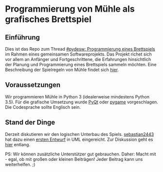 # Programmierung von Mühle als grafisches Brettspiel

## Einführung

Dies ist das Repo zum Thread [#pydesw: Programmierung eines Brettspiels](https://www.python-forum.de/viewtopic.php?f=6&t=39928) im Rahmen eines gemeinsamen Softwareprojekts. Das Projekt richet sich vor allem an Anfänger und Fortgeschrittene, die Erfahrungen hinsichtlich der Planung und Programmierung eines Brettspiels sammeln möchten. Eine Beschreibung der Spielregeln von Mühle findet sich [hier](http://www.brettspielnetz.de/spielregeln/muehle.php).

## Voraussetzungen

Wir programmieren Mühle in Python 3 (idealerweise mindestens Python 3.5). Für die grafische Umsetzung wurde [PyQt](https://riverbankcomputing.com/software/pyqt/) oder [pygame](http://www.pygame.org/) vorgeschlagen. Die Codesprache sollte Englisch sein.

## Stand der Dinge

Derzeit diskutieren wir den logischen Unterbau des Spiels. [sebastian2443](https://github.com/sebastian2443) hat dazu einen [ersten Entwurf](https://github.com/python-forum-de/pydesw-muehle/files/789974/Muehle.pdf) in UML eingereicht. Zur Diskussion geht es [hier](https://github.com/python-forum-de/pydesw-muehle/issues/1) entlang.

PS: Wir können zusätzliche Unterstützer gut gebrauchen. Daher: Macht mit - egal, ob mit großen oder kleinen Beiträgen! Jeder Beitrag kann uns weiterhelfen. ;)
